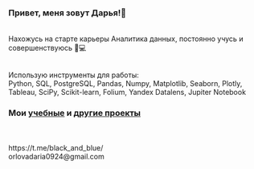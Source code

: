 ### Привет, меня зовут Дарья!👋
<br />Нахожусь на старте карьеры Аналитика данных, постоянно учусь и совершенствуюсь 🔎💻

<br />Использую инструменты для работы:
<br />Python, SQL, PostgreSQL, Pandas, Numpy, Matplotlib, Seaborn, Plotly, Tableau, SciPy, Scikit-learn, Folium, Yandex Datalens, Jupiter Notebook
### Мои [учебные](https://github.com/OrlovaD/Portfolio/blob/main/README.md) и [другие проекты](https://github.com/OrlovaD/Portfolio_Projects/blob/main/README.md) 
<br />
<br />https://t.me/black_and_blue/
<br />orlovadaria0924@gmail.com
